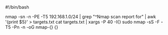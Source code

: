 #!/bin/bash

nmap -sn -n -PE -T5 192.168.1.0/24 | grep "^Nmap scan report for" | awk '{print $5}' > targets.txt
cat targets.txt | xargs -P 40 -I{} sudo nmap -sS -F -T5 -Pn -n -oG nmap-{} {}

